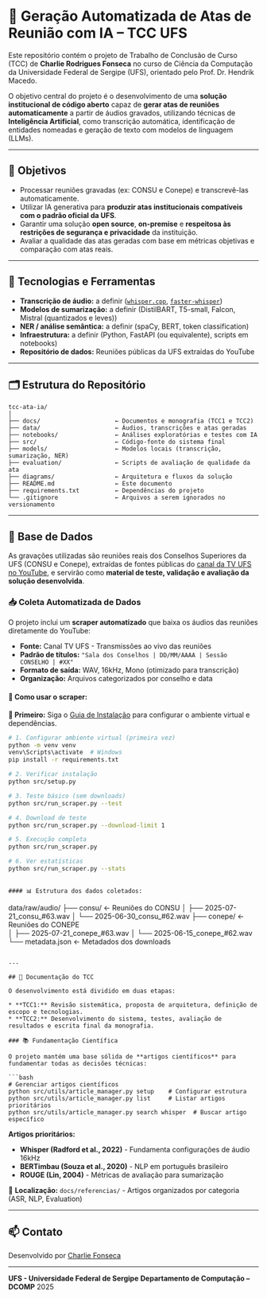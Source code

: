 # 📝 Geração Automatizada de Atas de Reunião com IA – TCC UFS

Este repositório contém o projeto de Trabalho de Conclusão de Curso (TCC) de **Charlie Rodrigues Fonseca** no curso de Ciência da Computação da Universidade Federal de Sergipe (UFS), orientado pelo Prof. Dr. Hendrik Macedo.

O objetivo central do projeto é o desenvolvimento de uma **solução institucional de código aberto** capaz de **gerar atas de reuniões automaticamente** a partir de áudios gravados, utilizando técnicas de **Inteligência Artificial**, como transcrição automática, identificação de entidades nomeadas e geração de texto com modelos de linguagem (LLMs).

---

## 🎯 Objetivos

- Processar reuniões gravadas (ex: CONSU e Conepe) e transcrevê-las automaticamente.
- Utilizar IA generativa para **produzir atas institucionais compatíveis com o padrão oficial da UFS**.
- Garantir uma solução **open source**, **on-premise** e **respeitosa às restrições de segurança e privacidade** da instituição.
- Avaliar a qualidade das atas geradas com base em métricas objetivas e comparação com atas reais.

---

## 🧠 Tecnologias e Ferramentas

- **Transcrição de áudio:** a definir ([`whisper.cpp`](https://github.com/ggerganov/whisper.cpp), [`faster-whisper`](https://github.com/guillaumekln/faster-whisper))
- **Modelos de sumarização:** a definir (DistilBART, T5-small, Falcon, Mistral (quantizados e leves))
- **NER / análise semântica:** a definir (spaCy, BERT, token classification)
- **Infraestrutura:** a definir (Python, FastAPI (ou equivalente), scripts em notebooks)
- **Repositório de dados:** Reuniões públicas da UFS extraídas do YouTube

---

## 🗂️ Estrutura do Repositório

```plaintext
tcc-ata-ia/
│
├── docs/                     ← Documentos e monografia (TCC1 e TCC2)
├── data/                     ← Áudios, transcrições e atas geradas
├── notebooks/                ← Análises exploratórias e testes com IA
├── src/                      ← Código-fonte do sistema final
├── models/                   ← Modelos locais (transcrição, sumarização, NER)
├── evaluation/               ← Scripts de avaliação de qualidade da ata
├── diagrams/                 ← Arquitetura e fluxos da solução
├── README.md                 ← Este documento
├── requirements.txt          ← Dependências do projeto
└── .gitignore                ← Arquivos a serem ignorados no versionamento
````

---

## 🧪 Base de Dados

As gravações utilizadas são reuniões reais dos Conselhos Superiores da UFS (CONSU e Conepe), extraídas de fontes públicas do [canal da TV UFS no YouTube](https://www.youtube.com/@TVUFS/streams), e servirão como **material de teste, validação e avaliação da solução desenvolvida**.

### 📥 Coleta Automatizada de Dados

O projeto inclui um **scraper automatizado** que baixa os áudios das reuniões diretamente do YouTube:

- **Fonte:** Canal TV UFS - Transmissões ao vivo das reuniões
- **Padrão de títulos:** `"Sala dos Conselhos | DD/MM/AAAA | Sessão CONSELHO | #XX"`
- **Formato de saída:** WAV, 16kHz, Mono (otimizado para transcrição)
- **Organização:** Arquivos categorizados por conselho e data

#### 🚀 Como usar o scraper:

**📖 Primeiro:** Siga o [Guia de Instalação](INSTALACAO.md) para configurar o ambiente virtual e dependências.

```bash
# 1. Configurar ambiente virtual (primeira vez)
python -m venv venv
venv\Scripts\activate  # Windows
pip install -r requirements.txt

# 2. Verificar instalação
python src/setup.py

# 3. Teste básico (sem downloads)
python src/run_scraper.py --test

# 4. Download de teste
python src/run_scraper.py --download-limit 1

# 5. Execução completa
python src/run_scraper.py

# 6. Ver estatísticas
python src/run_scraper.py --stats
```
```

#### 📊 Estrutura dos dados coletados:

```
data/raw/audio/
├── consu/                    ← Reuniões do CONSU
│   ├── 2025-07-21_consu_#63.wav
│   └── 2025-06-30_consu_#62.wav
├── conepe/                   ← Reuniões do CONEPE  
│   ├── 2025-07-21_conepe_#63.wav
│   └── 2025-06-15_conepe_#62.wav
└── metadata.json             ← Metadados dos downloads
```

---

## 📄 Documentação do TCC

O desenvolvimento está dividido em duas etapas:

* **TCC1:** Revisão sistemática, proposta de arquitetura, definição de escopo e tecnologias.
* **TCC2:** Desenvolvimento do sistema, testes, avaliação de resultados e escrita final da monografia.

### 📚 Fundamentação Científica

O projeto mantém uma base sólida de **artigos científicos** para fundamentar todas as decisões técnicas:

```bash
# Gerenciar artigos científicos
python src/utils/article_manager.py setup    # Configurar estrutura
python src/utils/article_manager.py list     # Listar artigos prioritários
python src/utils/article_manager.py search whisper  # Buscar artigo específico
```

**Artigos prioritários:**
- **Whisper (Radford et al., 2022)** - Fundamenta configurações de áudio 16kHz
- **BERTimbau (Souza et al., 2020)** - NLP em português brasileiro
- **ROUGE (Lin, 2004)** - Métricas de avaliação para sumarização

📁 **Localização:** `docs/referencias/` - Artigos organizados por categoria (ASR, NLP, Evaluation)

---

## 📫 Contato

Desenvolvido por [Charlie Fonseca](mailto:dev@charliefonseca.com.br)

---

**UFS - Universidade Federal de Sergipe**
**Departamento de Computação – DCOMP**
2025
